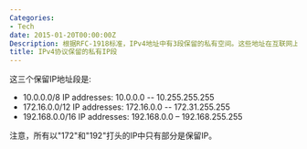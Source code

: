 ```yaml
---
Categories:
- Tech
date: 2015-01-20T00:00:00Z
Description: 根据RFC-1918标准，IPv4地址中有3段保留的私有空间。这些地址在互联网上不是公开路由可达的。这是一篇小笔记。
title: IPv4协议保留的私有IP段
---
```


这三个保留IP地址段是:   

- 10.0.0.0/8 IP addresses: 10.0.0.0 -- 10.255.255.255   
- 172.16.0.0/12 IP addresses: 172.16.0.0 -- 172.31.255.255   
- 192.168.0.0/16 IP addresses: 192.168.0.0 – 192.168.255.255    

注意，所有以"172"和"192"打头的IP中只有部分是保留IP。
